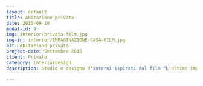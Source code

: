 ```yaml
---
layout: default
title: Abitazione privata
date: 2015-09-18
modal-id: 9
img: interior/privata-film.jpg
img-in: interior/IMPAGINAZIONE-CASA-FILM.jpg
alt: Abitazione privata
project-date: Settembre 2015
client: Privato
category: interiordesign
description: Studio e designo d'interni ispirati dal film "L'ultimo imperatore".<br> <img class="img-post" src="../img/portfolio/interior/IMPAGINAZIONE-ULTIMO-IMPERATORE.jpg"/>

---
```

